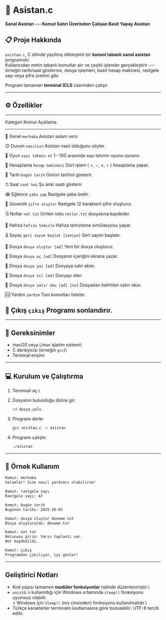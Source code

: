 # 🧠 Asistan.c

**Sanal Asistan --- Komut Satırı Üzerinden Çalışan Basit Yapay Asistan**

## 📋 Proje Hakkında

`asistan.c`, C dilinde yazılmış etkileşimli bir **konsol tabanlı sanal
asistan** programıdır.\
Kullanıcıdan metin tabanlı komutlar alır ve çeşitli işlemler
gerçekleştirir --- örneğin tarih/saat gösterme, dosya işlemleri, basit
hesap makinesi, rastgele sayı veya şifre üretimi gibi.

Program tamamen **terminal (CLI)** üzerinden çalışır.

------------------------------------------------------------------------

## ⚙️ Özellikler

  ----------------------------------------------------------------------------------
  Kategori                   Komut                          Açıklama
  -------------------------- ------------------------------ ------------------------
  👋 Genel                   `merhaba`                      Asistan selam verir.

  😊 Durum                   `nasılsın`                     Asistan nasıl olduğunu
                                                            söyler.

  🎲 Oyun                    `sayı tahmin et`               1--100 arasında sayı
                                                            tahmin oyunu oynanır.

  🧮 Hesaplama               `hesap makinesi`               Dört işlem ( +, −, ×, ÷
                                                            ) hesaplama yapar.

  📅 Tarih                   `bugün tarih`                  Günün tarihini gösterir.

  ⏰ Saat                    `saat kaç`                     Şu anki saati gösterir.

  😂 Eğlence                 `şaka yap`                     Rastgele şaka üretir.

  🔑 Güvenlik                `şifre oluştur`                Rastgele 12 karakterli
                                                            şifre oluşturur.

  🗒️ Notlar                  `not tut`                      Girilen notu
                                                            `notlar.txt` dosyasına
                                                            kaydeder.

  🧹 Hafıza                  `hafıza temizle`               Hafıza temizleme
                                                            simülasyonu yapar.

  ⏳ Sayaç                   `geri sayım başlat [saniye]`   Geri sayım başlatır.

  💾 Dosya                   `dosya oluştur [ad]`           Yeni bir dosya
                                                            oluşturur.

  💾 Dosya                   `dosya aç [ad]`                Dosyanın içeriğini
                                                            ekrana yazar.

  💾 Dosya                   `dosya yaz [ad]`               Dosyaya satır ekler.

  💾 Dosya                   `dosya sil [ad]`               Dosyayı siler.

  💾 Dosya                   `dosya satır oku [ad] [no]`    Dosyadan belirtilen
                                                            satırı okur.

  🆘 Yardım                  `yardım`                       Tüm komutları listeler.

  🚪 Çıkış                   `çıkış`                        Programı sonlandırır.
  ----------------------------------------------------------------------------------

------------------------------------------------------------------------

## 🧰 Gereksinimler

-   macOS veya Linux işletim sistemi\
-   C derleyicisi (örneğin `gcc`)\
-   Terminal erişimi

------------------------------------------------------------------------

## 💻 Kurulum ve Çalıştırma

1.  Terminali aç.\

2.  Dosyanın bulunduğu dizine gir:

    ``` bash
    cd dosya_yolu
    ```

3.  Programı derle:

    ``` bash
    gcc asistan.c -o asistan
    ```

4.  Programı çalıştır:

    ``` bash
    ./asistan
    ```

------------------------------------------------------------------------

## 🧩 Örnek Kullanım

``` bash
Komut: merhaba
Selamlar! Size nasıl yardımcı olabilirim?

Komut: rastgele sayı
Rastgele sayı: 47

Komut: bugün tarih
Bugünün tarihi: 2025-10-05

Komut: dosya oluştur deneme.txt
Dosya oluşturuldu: deneme.txt

Komut: not tut
Notunuzu girin: Yarın toplantı var.
Not kaydedildi.

Komut: çıkış
Programdan çıkılıyor, iyi günler!
```

------------------------------------------------------------------------

##  Geliştirici Notları

-   Kod yapısı tamamen **modüler fonksiyonlar** halinde düzenlenmiştir.\
-   `unistd.h` kullanıldığı için Windows ortamında `sleep()` fonksiyonu
    uyumsuz olabilir.\
    \> Windows için `Sleep()` (ms cinsinden) fonksiyonu
    kullanılmalıdır.\
-   Türkçe karakterler terminalin kodlamasına göre bozulabilir; UTF-8
    tercih edilir.


